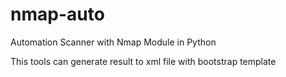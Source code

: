 # nmap-auto
Automation Scanner with Nmap Module in Python

This tools can generate result to xml file with bootstrap template
